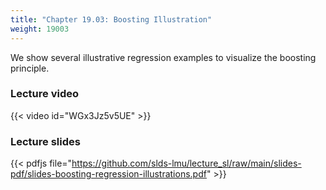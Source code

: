 ```yaml
---
title: "Chapter 19.03: Boosting Illustration"
weight: 19003
---
```

We show several illustrative regression examples to visualize the boosting 
principle.

<!--more-->

### Lecture video

{{< video id="WGx3Jz5v5UE" >}}

### Lecture slides

{{< pdfjs file="https://github.com/slds-lmu/lecture_sl/raw/main/slides-pdf/slides-boosting-regression-illustrations.pdf" >}}
